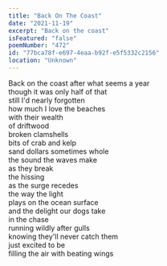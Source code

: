 ```yaml
---
title: "Back On The Coast"
date: "2021-11-19"
excerpt: "Back on the coast"
isFeatured: "false"
poemNumber: "472"
id: "77bca78f-e697-4eaa-b92f-e5f5332c2156"
location: "Unknown"
---
```


Back on the coast
after what seems a year  
though it was only half of that  
still I'd nearly forgotten  
how much I love the beaches  
with their wealth  
of driftwood  
broken clamshells  
bits of crab and kelp  
sand dollars sometimes whole  
the sound the waves make  
as they break  
the hissing  
as the surge recedes  
the way the light  
plays on the ocean surface  
and the delight our dogs take  
in the chase  
running wildly after gulls  
knowing they'll never catch them  
just excited to be  
filling the air with beating wings
